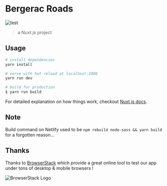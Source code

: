 # Bergerac Roads

![test](https://cdn.rawgit.com/jongracecox/anybadge/master/examples/awesomeness.svg)

> a Nuxt.js project

## Usage

``` bash
# install dependencies
yarn install

# serve with hot reload at localhost:3000
yarn run dev

# build for production
$ yarn run build
```

For detailed explanation on how things work, checkout [Nuxt.js docs](https://nuxtjs.org).

## Note

Build command on Netlify used to be `npm rebuild node-sass && yarn build` for a forgotten reason...

## Thanks

Thanks to [BrowserStack](https://www.browserstack.com) which provide a great online tool to test our app under tons of desktop & mobile browsers !

![BrowserStack Logo](https://www.browserstack.com/images/layout/browserstack-logo-600x315.png)
